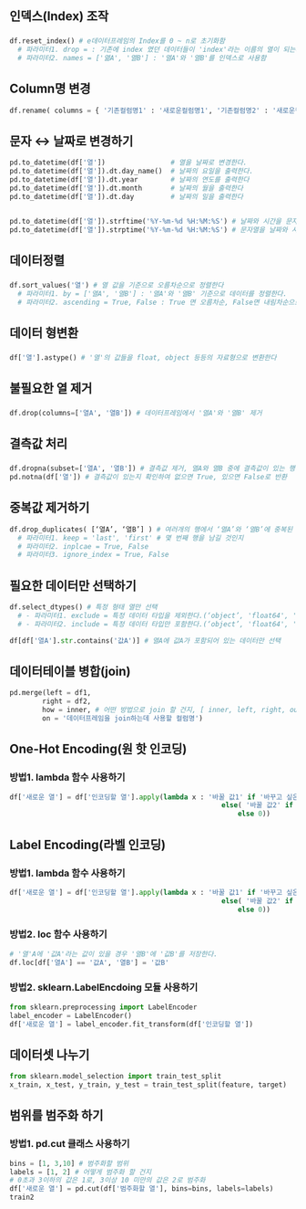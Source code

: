 ## 인덱스(Index) 조작
### 
```python
df.reset_index() # e데이터프레임의 Index를 0 ~ n로 초기화함
  # 파라미터1. drop = : 기존에 index 였던 데이터들이 'index'라는 이름의 열이 되는데, 이 열을 제거함 (True, False)
  # 파라미터2. names = ['엶A', '열B'] : '열A'와 '열B'를 인덱스로 사용함 
```

## Column명 변경
```python
df.rename( columns = { '기존컬럼명1' : '새로운컬럼명1', '기존컬럼명2' : '새로운컬럼명2' }, inplace = True ) 
```


## 문자 ↔ 날짜로 변경하기
```python
pd.to_datetime(df['열'])                # 열을 날짜로 변경한다.
pd.to_datetime(df['열']).dt.day_name()  # 날짜의 요일을 출력한다.
pd.to_datetime(df['열']).dt.year        # 날짜의 연도를 출력한다
pd.to_datetime(df['열']).dt.month       # 날짜의 월을 출력한다
pd.to_datetime(df['열']).dt.day         # 날짜의 일을 출력한다


pd.to_datetime(df['열']).strftime('%Y-%m-%d %H:%M:%S') # 날짜와 시간을 문자열로 출력
pd.to_datetime(df['열']).strptime('%Y-%m-%d %H:%M:%S') # 문자열을 날짜와 시간으로 출력
```


## 데이터정렬
### 
```python
df.sort_values('열') # 열 값을 기준으로 오름차순으로 정렬한다
  # 파라미터1. by = ['열A', '열B'] : '열A'와 '열B' 기준으로 데이터를 정렬한다.
  # 파라미터2. ascending = True, False : True 면 오름차순, False면 내림차순으로 정렬
```

## 데이터 형변환
### 
```python
df['열'].astype() # '열'의 값들을 float, object 등등의 자료형으로 변환한다
```  


## 불필요한 열 제거
### 
```python
df.drop(columns=['열A', '열B']) # 데이터프레임에서 '열A'와 '열B' 제거
```


## 결측값 처리
### 
```python
df.dropna(subset=['열A', '열B']) # 결측값 제거, 열A와 열B 중에 결측값이 있는 행 제거
pd.notna(df['열']) # 결측값이 있는지 확인하여 없으면 True, 있으면 False로 반환
```

## 중복값 제거하기
```python
df.drop_duplicates( [‘열A’, ‘열B’] ) # 여러개의 행에서 ‘열A’와 ‘열B’에 중복된 값이 있을 경우 하나의 행만 남기고 제거
  # 파라미터1. keep = 'last', 'first' # 몇 번째 행을 남길 것인지
  # 파라미터2. inplcae = True, False
  # 파라미터3. ignore_index = True, False
```

## 필요한 데이터만 선택하기
```python
df.select_dtypes() # 특정 형태 열만 선택
  # - 파라미터1. exclude = 특정 데이터 타입을 제외한다.(‘object’, 'float64', 'int64, 'bool')
  # - 파라미터2. include = 특정 데이터 타입만 포함한다.(‘object’, 'float64', 'int64, 'bool')

df[df['열A'].str.contains('값A')] # 열A에 값A가 포함되어 있는 데이터만 선택
```

## 데이터테이블 병합(join)
```python
pd.merge(left = df1,
        right = df2,
        how = inner, # 어떤 방법으로 join 할 건지, [ inner, left, right, outer ]
        on = '데이터프레임을 join하는데 사용할 컬럼명')
```

## One-Hot Encoding(원 핫 인코딩)
### 방법1. lambda 함수 사용하기

``` python
df['새로운 열'] = df['인코딩할 열'].apply(lambda x : '바꿀 값1' if '바꾸고 싶은 값1' in x
                                                    else( '바꿀 값2' if '바꾸고 싶은 값2' in x
                                                        else 0))

```

## Label Encoding(라벨 인코딩)
### 방법1. lambda 함수 사용하기
``` python
df['새로운 열'] = df['인코딩할 열'].apply(lambda x : '바꿀 값1' if '바꾸고 싶은 값1' in x
                                                    else( '바꿀 값2' if '바꾸고 싶은 값2' in x
                                                        else 0))
```
### 방법2. loc 함수 사용하기
``` python
# '열'A에 '값A'라는 값이 있을 경우 '열B'에 '값B'를 저장한다.
df.loc[df['열A'] == '값A', '열B'] = '값B'
```


### 방법2. sklearn.LabelEncdoing 모듈 사용하기
```python
from sklearn.preprocessing import LabelEncoder
label_encoder = LabelEncoder()
df['새로운 열'] = label_encoder.fit_transform(df['인코딩할 열'])
```


## 데이터셋 나누기

``` python
from sklearn.model_selection import train_test_split
x_train, x_test, y_train, y_test = train_test_split(feature, target)

```



## 범위를 범주화 하기
### 방법1. pd.cut 클래스 사용하기
```python
bins = [1, 3,10] # 범주화할 범위 
labels = [1, 2] # 어떻게 범주화 할 건지
# 0초과 3이하의 값은 1로, 3이상 10 미만의 값은 2로 범주화
df['새로운 열'] = pd.cut(df['범주화할 열'], bins=bins, labels=labels)
train2
```
